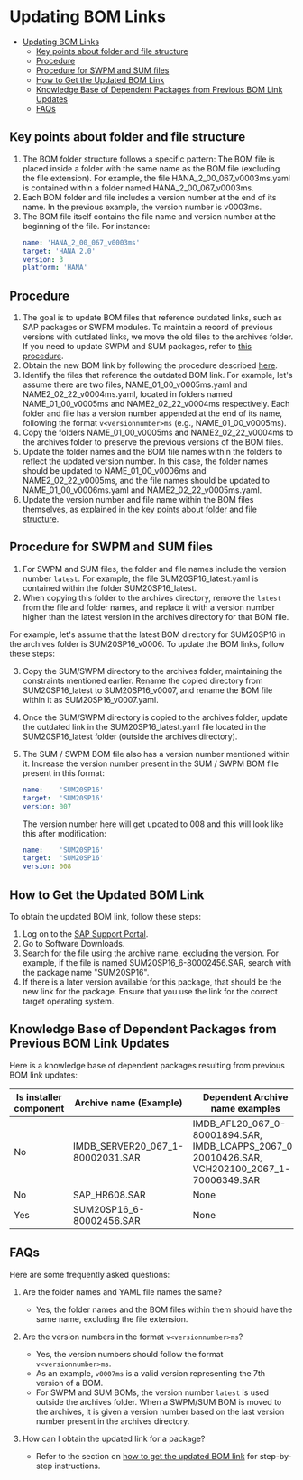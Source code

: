 # Updating BOM Links

- [Updating BOM Links](#updating-bom-links)
  - [Key points about folder and file structure](#key-points-about-folder-and-file-structure)
  - [Procedure](#procedure)
  - [Procedure for SWPM and SUM files](#procedure-for-swpm-and-sum-files)
  - [How to Get the Updated BOM Link](#how-to-get-the-updated-bom-link)
  - [Knowledge Base of Dependent Packages from Previous BOM Link Updates](#knowledge-base-of-dependent-packages-from-previous-bom-link-updates)
  - [FAQs](#faqs)

## Key points about folder and file structure
1. The BOM folder structure follows a specific pattern: The BOM file is placed inside a folder with the same name as the BOM file (excluding the file extension).
   For example, the file HANA_2_00_067_v0003ms.yaml is contained within a folder named HANA_2_00_067_v0003ms.
2. Each BOM folder and file includes a version number at the end of its name. In the previous example, the version number is v0003ms.
3. The BOM file itself contains the file name and version number at the beginning of the file. For instance:
   ```yaml
   name: 'HANA_2_00_067_v0003ms'
   target: 'HANA 2.0'
   version: 3
   platform: 'HANA'
   ```

## Procedure
1. The goal is to update BOM files that reference outdated links, such as SAP packages or SWPM modules.
   To maintain a record of previous versions with outdated links, we move the old files to the archives folder.
   If you need to update SWPM and SUM packages, refer to [this procedure](#procedure-for-swpm-and-sum-files).
2. Obtain the new BOM link by following the procedure described [here](#how-to-get-the-updated-bom-link).
3. Identify the files that reference the outdated BOM link. For example, let's assume there are two files, NAME_01_00_v0005ms.yaml and NAME2_02_22_v0004ms.yaml, located in folders named NAME_01_00_v0005ms and NAME2_02_22_v0004ms respectively.
   Each folder and file has a version number appended at the end of its name, following the format `v<versionnumber>ms` (e.g., NAME_01_00_v0005ms).
4. Copy the folders NAME_01_00_v0005ms and NAME2_02_22_v0004ms to the archives folder to preserve the previous versions of the BOM files.
5. Update the folder names and the BOM file names within the folders to reflect the updated version number. In this case, the folder names should be updated to NAME_01_00_v0006ms and NAME2_02_22_v0005ms, and the file names should be updated to NAME_01_00_v0006ms.yaml and NAME2_02_22_v0005ms.yaml.
6. Update the version number and file name within the BOM files themselves, as explained in the [key points about folder and file structure](#key-points-about-folder-and-file-structure).

## Procedure for SWPM and SUM files

1. For SWPM and SUM files, the folder and file names include the version number `latest`. For example, the file SUM20SP16_latest.yaml is contained within the folder SUM20SP16_latest.
2. When copying this folder to the archives directory, remove the `latest` from the file and folder names, and replace it with a version number higher than the latest version in the archives directory for that BOM file.

For example, let's assume that the latest BOM directory for SUM20SP16 in the archives folder is SUM20SP16_v0006. To update the BOM links, follow these steps:

3. Copy the SUM/SWPM directory to the archives folder, maintaining the constraints mentioned earlier. Rename the copied directory from SUM20SP16_latest to SUM20SP16_v0007, and rename the BOM file within it as SUM20SP16_v0007.yaml.

4. Once the SUM/SWPM directory is copied to the archives folder, update the outdated link in the SUM20SP16_latest.yaml file located in the SUM20SP16_latest folder (outside the archives directory).

1. The SUM / SWPM BOM file also has a version number mentioned within it. Increase the version number present in the SUM / SWPM BOM file present in this format:
    ```yaml
    name:    'SUM20SP16'
    target:  'SUM20SP16'
    version: 007
    ```
    The version number here will get updated to 008 and this will look like this after modification:
    ```yaml
    name:    'SUM20SP16'
    target:  'SUM20SP16'
    version: 008
    ```

## How to Get the Updated BOM Link

To obtain the updated BOM link, follow these steps:

1. Log on to the [SAP Support Portal](https://launchpad.support.sap.com/#/softwarecenter).
2. Go to Software Downloads.
3. Search for the file using the archive name, excluding the version. For example, if the file is named SUM20SP16_6-80002456.SAR, search with the package name "SUM20SP16".
4. If there is a later version available for this package, that should be the new link for the package. Ensure that you use the link for the correct target operating system.

## Knowledge Base of Dependent Packages from Previous BOM Link Updates

Here is a knowledge base of dependent packages resulting from previous BOM link updates:

| Is installer component | Archive name (Example)          | Dependent Archive name examples                                                                 |
|------------------------|---------------------------------|--------------------------------------------------------------------------------------------------|
| No                     | IMDB_SERVER20_067_1-80002031.SAR | IMDB_AFL20_067_0-80001894.SAR, IMDB_LCAPPS_2067_0-20010426.SAR, VCH202100_2067_1-70006349.SAR    |
| No                     | SAP_HR608.SAR                   | None                                                                                             |
| Yes                    | SUM20SP16_6-80002456.SAR        | None                                                                                             |

## FAQs

Here are some frequently asked questions:

1. Are the folder names and YAML file names the same?
   - Yes, the folder names and the BOM files within them should have the same name, excluding the file extension.

2. Are the version numbers in the format `v<versionnumber>ms`?
   - Yes, the version numbers should follow the format `v<versionnumber>ms`. 
   - As an example, `v0007ms` is a valid version representing the 7th version of a BOM. 
   - For SWPM and SUM BOMs, the version number `latest` is used outside the archives folder. When a SWPM/SUM BOM is moved to the archives, it is given a version number based on the last version number present in the archives directory.

3. How can I obtain the updated link for a package?
   - Refer to the section on [how to get the updated BOM link](#how-to-get-the-updated-bom-link) for step-by-step instructions.
